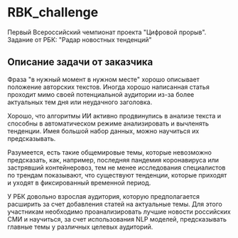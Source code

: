 # RBK_challenge
Первый Всероссийский чемпионат проекта "Цифровой прорыв". Задание от РБК: "Радар новостных тенденций"

## Описание задачи от заказчика

Фраза "в нужный момент в нужном месте" хорошо описывает положение авторских текстов. Иногда хорошо написанная статья проходит мимо своей потенциальной аудитории из-за более актуальных тем дня или неудачного заголовка.

Хорошо, что алгоритмы ИИ активно продвинулись в анализе текста и способны в автоматическом режиме анализировать и вычленять тенденции. Имея большой набор данных, можно научиться их предсказывать.

Разумеется, есть такие общемировые темы, которые невозможно предсказать, как, например, последняя пандемия коронавируса или застрявший контейнеровоз, тем не менее исследования специалистов по трендам показывают, что существуют тенденции, которые приходят и уходят в фиксированный временной период.

У РБК довольно взрослая аудитория, которую предполагается расширить за счет добавления статей на актуальные темы. Для этого участникам необходимо проанализировать лучшие новости российских СМИ и научиться, за счет использования NLP моделей, предсказывать главные темы у различных целевых аудиторий.
